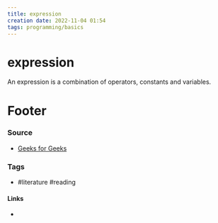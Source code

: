 ```yaml
---
title: expression
creation date: 2022-11-04 01:54
tags: programming/basics
---
```


# expression
An expression is a combination of operators, constants and variables. 


# Footer
### Source
- [Geeks for Geeks](https://www.geeksforgeeks.org/what-is-an-expression-and-what-are-the-types-of-expressions/)
### Tags
- #literature #reading
#### Links
- 

